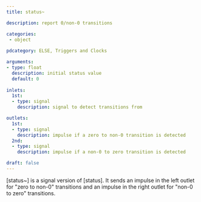 ```yaml
---
title: status~

description: report 0/non-0 transitions

categories:
 - object
 
pdcategory: ELSE, Triggers and Clocks

arguments:
- type: float
  description: initial status value 
  default: 0
  
inlets:
  1st:
  - type: signal
    description: signal to detect transitions from

outlets:
  1st:
  - type: signal
    description: impulse if a zero to non-0 transition is detected
  2nd:
  - type: signal
    description: impulse if a non-0 to zero transition is detected

draft: false
---
```


[status~] is a signal version of [status]. It sends an impulse in the left outlet for "zero to non-0" transitions and an impulse in the right outlet for "non-0 to zero" transitions.
